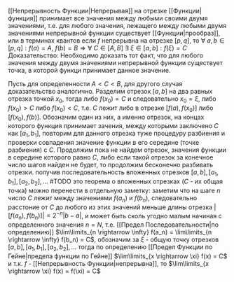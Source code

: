 [[Непрерывность Функции|Непрерывая]] на отрезке [[Функции|функция]] принимает все значения между любыми своими двумя значениями, т.е. для любого значения, лежащего между любыми двумя значениями непрерывной функции существует [[Функции|прообраз]], или в терминах квантов если $f$ непрерывна на отрезке $[p, q]$, то $\forall \ a,b \in [p,q]: f(a) = A, \ f(b) = B \Rightarrow \forall \ C \in [A, B] \ \exists \ \xi \in [a, b]: f(\xi) = C$
Доказательство:
Необходимо доказать тот факт, что для любого значения между двумя значениями непрерывной функции существует точка, в которой функци принимает данное значение.

Пусть для определенности $A < C < B$, для другого случая доказательство аналогично. Разделим отрезок $[a, b]$ на два равных отрезка точкой $x_0$, тогда либо $f(x_0) = С$ и следовательно $x_0 = \xi$, либо $f(x_0) > C$ либо $f(x_0) < C$, т.е. $C$ лежит либо в отрезке $[f(a), f(x_0)]$ либо $[f(x_0), f(b)]$. Обозначим один из них, а именно отрезок, на концах которого функция принимает зачения, между которыми заключено $C$ как $[a_1, b_1]$, повторим для данного отрезка туже процедуру разбиения и проверки совпадения значение функции в его середине (точке разбиения) с $C$. Продолжим пока не найдем отрезок, значения функции в середине которого равно $C$, либо если такой отрезок за конечное число шагов найден не будет, то продолжим бесконечно разбивать отрезки. получив последовательность вложенных отрезков $[a, b], [a_1, b_1], [a_2, b_2], \dots$ #TODO это теорема о вложенных отрезках ($C$ - их общая точка) можно перенести в отдельную заметку: заметим что на шаге $n$ число $C$ лежит между значениями $f(a_n)$ и $f(b_n)$, следовательно расстоние от $C$ до любого из этих значений меньше длины отрезка $|[f(a_n), f(b_n)]| = 2^{-n}|b - a|$, и может быть сколь угодно малым начиная с определенного значения $n = N$, т.е. [[Предел Последовательности|по определению]] $\lim\limits_{n \rightarrow \infty} f(a_n) = \lim\limits_{n \rightarrow \infty} f(b_n) = C$, обозначим за $\xi$ - общую точку отрезков $[a, b], [a_1, b_1], [a_2, b_2], \dots$ тогда по определению [[Предел Функции по Гейне|предела функции по Гейне]] $\lim\limits_{x \rightarrow \xi} f(x) = C$ и т.к. $f$ - [[Непрерывность Функции|непрерывна]], то $\lim\limits_{x \rightarrow \xi} f(x) = f(\xi) = C$ 